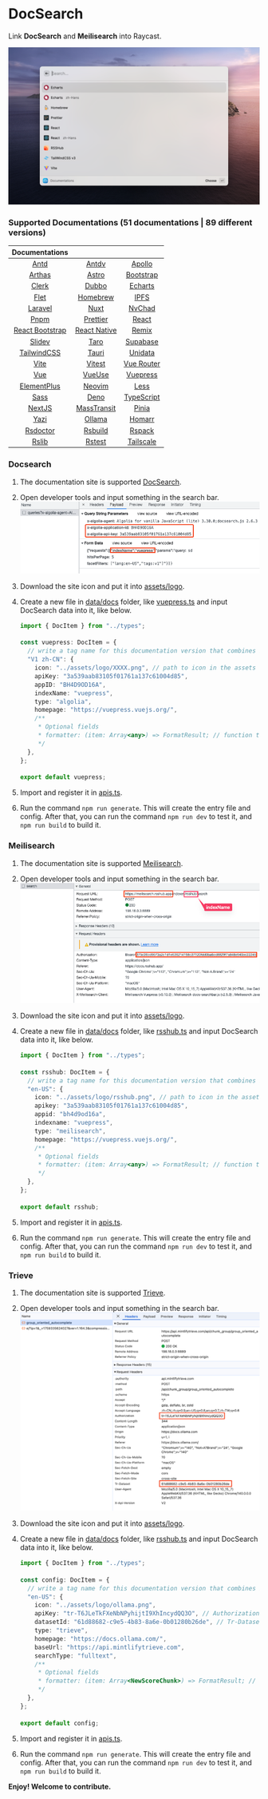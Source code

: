 # DocSearch

Link **DocSearch** and **Meilisearch** into Raycast.

![interface](./metadata/docsearch-1.png)

### Supported Documentations (51 documentations | 89 different versions)

|                    Documentations                     |                                                   |                                                     |
| :---------------------------------------------------: | :-----------------------------------------------: | :-------------------------------------------------: |
|              [Antd](https://ant.design/)              | [Antdv](https://antdv.com/components/overview-cn) |    [Apollo](https://www.apollographql.com/docs)     |
|         [Arthas](https://arthas.aliyun.com/)          |        [Astro](https://docs.astro.build/)         |       [Bootstrap](https://getbootstrap.com/)        |
|              [Clerk](https://clerk.dev)               |        [Dubbo](https://dubbo.apache.org/)         | [Echarts](https://echarts.apache.org/en/index.html) |
|               [Flet](https://flet.dev/)               |           [Homebrew](https://brew.sh/)            |           [IPFS](https://docs.ipfs.tech/)           |
|            [Laravel](https://laravel.com/)            |          [Nuxt](https://v3.nuxtjs.org/)           |            [NvChad](https://nvchad.com/)            |
|              [Pnpm](https://pnpm.io/zh)               |         [Prettier](https://prettier.io/)          |            [React](https://reactjs.org/)            |
| [React Bootstrap](https://react-bootstrap.github.io/) |     [React Native](https://reactnative.dev/)      |             [Remix](https://remix.run/)             |
|              [Slidev](https://sli.dev/)               |     [Taro](https://docs.taro.zone/docs/4.x/)      |        [Supabase](https://supabase.com/docs)        |
|        [TailwindCSS](https://tailwindcss.com/)        |            [Tauri](https://tauri.app/)            |           [Unidata](https://unidata.app/)           |
|              [Vite](https://vitejs.dev/)              |           [Vitest](https://vitest.dev/)           |       [Vue Router](https://router.vuejs.org/)       |
|               [Vue](https://vuejs.org/)               |           [VueUse](https://vueuse.org/)           |     [Vuepress](https://v2.vuepress.vuejs.org/)      |
|    [ElementPlus](https://element-plus.org/en-US/)     |           [Neovim](https://neovim.io/)            |            [Less](https://lesscss.org/)             |
|            [Sass](https://sass-lang.com/)             |             [Deno](https://deno.com/)             |    [TypeScript](https://www.typescriptlang.org)     |
|           [NextJS](https://nextjs.org/docs)           |      [MassTransit](https://masstransit.io/)       |          [Pinia](https://pinia.vuejs.org/)          |
|          [Yazi](https://yazi-rs.github.io/)           |        [Ollama](https://docs.ollama.com/)         |            [Homarr](https://homarr.dev/)            |
|           [Rsdoctor](https://rsdoctor.rs/)            |          [Rsbuild](https://rsbuild.rs/)           |            [Rspack](https://rspack.rs/)             |
|              [Rslib](https://rslib.rs/)               |           [Rstest](https://rstest.rs/)            |         [Tailscale](https://tailscale.com/)         |

### Docsearch

1. The documentation site is supported [DocSearch](https://docsearch.camunda.com/).
2. Open developer tools and input something in the search bar.
   ![developer_tools](./assets/developer_tools_DocSearch.png)
3. Download the site icon and put it into [assets/logo](assets/logo).
4. Create a new file in [data/docs](/src/data/docs) folder, like [vuepress.ts](/src/data/docs/vuepress.ts) and input DocSearch data into it, like below.

   ```ts
   import { DocItem } from "../types";

   const vuepress: DocItem = {
     // write a tag name for this documentation version that combines both the version and the language
     "V1 zh-CN": {
       icon: "../assets/logo/XXXX.png", // path to icon in the assets folder
       apiKey: "3a539aab83105f01761a137c61004d85",
       appID: "BH4D9OD16A",
       indexName: "vuepress",
       type: "algolia",
       homepage: "https://vuepress.vuejs.org/",
       /**
        * Optional fields
        * formatter: (item: Array<any>) => FormatResult; // function to format the search result item
        */
     },
   };

   export default vuepress;
   ```

5. Import and register it in [apis.ts](/src/data/apis.ts).
6. Run the command `npm run generate`. This will create the entry file and config. After that, you can run the command `npm run dev` to test it, and `npm run build` to build it.

### Meilisearch

1. The documentation site is supported [Meilisearch](https://www.meilisearch.com/).
2. Open developer tools and input something in the search bar.
   ![developer_tools](./assets/developer_tools_Meilisearch.png)
3. Download the site icon and put it into [assets/logo](assets/logo).
4. Create a new file in [data/docs](/src/data/docs) folder, like [rsshub.ts](/src/data/docs/rsshub.ts) and input DocSearch data into it, like below.

   ```ts
   import { DocItem } from "../types";

   const rsshub: DocItem = {
     // write a tag name for this documentation version that combines both the version and the language
     "en-US": {
       icon: "../assets/logo/rsshub.png", // path to icon in the assets folder
       apikey: "3a539aab83105f01761a137c61004d85",
       appid: "bh4d9od16a",
       indexname: "vuepress",
       type: "meilisearch",
       homepage: "https://vuepress.vuejs.org/",
       /**
        * Optional fields
        * formatter: (item: Array<any>) => FormatResult; // function to format the search result item
        */
     },
   };

   export default rsshub;
   ```

5. Import and register it in [apis.ts](/src/data/apis.ts).
6. Run the command `npm run generate`. This will create the entry file and config. After that, you can run the command `npm run dev` to test it, and `npm run build` to build it.

### Trieve

1. The documentation site is supported [Trieve](https://trieve.ai/).
2. Open developer tools and input something in the search bar.
   ![developer_tools](./assets/developer_tools_Trieve.png)
3. Download the site icon and put it into [assets/logo](assets/logo).
4. Create a new file in [data/docs](/src/data/docs) folder, like [rsshub.ts](/src/data/docs/rsshub.ts) and input DocSearch data into it, like below.

   ```ts
   import { DocItem } from "../types";

   const config: DocItem = {
     // write a tag name for this documentation version that combines both the version and the language
     "en-US": {
       icon: "../assets/logo/ollama.png",
       apiKey: "tr-T6JLeTkFXeNbNPyhijtI9XhIncydQQ3O", // Authorization
       datasetId: "61d88682-c9e5-4b83-8a6e-0b01280b26de", // Tr-Dataset
       type: "trieve",
       homepage: "https://docs.ollama.com/",
       baseUrl: "https://api.mintlifytrieve.com",
       searchType: "fulltext",
       /**
        * Optional fields
        * formatter: (item: Array<NewScoreChunk>) => FormatResult; // function to format the search result item
        */
     },
   };

   export default config;
   ```

5. Import and register it in [apis.ts](/src/data/apis.ts).
6. Run the command `npm run generate`. This will create the entry file and config. After that, you can run the command `npm run dev` to test it, and `npm run build` to build it.

**Enjoy! Welcome to contribute.**
